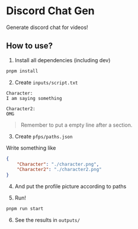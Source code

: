 # Discord Chat Gen

Generate discord chat for videos!

## How to use?

1. Install all dependencies (including dev)

```bash
pnpm install
```

2. Create `inputs/script.txt`

```text
Character:
I am saying something

Character2:
OMG
```

> Remember to put a empty line after a section.

3. Create `pfps/paths.json`

Write something like

```json
{
    "Character": "./character.png",
    "Character2": "./character2.png"
}
```

4. And put the profile picture according to paths

5. Run!

```bash
pnpm run start
```

6. See the results in `outputs/`
